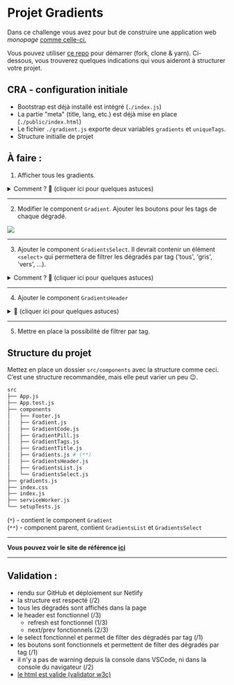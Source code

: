 # Projet Gradients

Dans ce challenge vous avez pour but de construire une application web _monopage_ [comme celle-ci.](https://alyra-gradients-bonus.netlify.app/)

Vous pouvez utiliser [ce repo]() pour démarrer (fork, clone & yarn). Ci-dessous, vous trouverez quelques indications qui vous aideront à structurer votre projet.

## CRA - configuration initiale

- Bootstrap est déjà installé est intégré (`./index.js`)
- La partie "meta" (title, lang, etc.) est déjà mise en place (`./public/index.html`)
- Le fichier `./gradient.js` exporte deux variables `gradients` et `uniqueTags`.
- Structure initialle de projet

## À faire :

1. Afficher tous les gradients. 

<details>
  <summary>Comment ? 🤔 (cliquer ici pour quelques astuces)</summary>
  <p>✨ Pour ceci il faurait importer la variable <code>gradient</code> et la parcourir avec la méthode <code>map</code> Vou pouvez utiliser la propriété <code>name</code> pour l'attribut <code>key</code> </p>
</details>

---

2. Modifier le component `Gradient`. Ajouter les boutons pour les tags de chaque dégradé.

![](https://wptemplates.pehaa.com/assets/alyra/gradients-tags.png)

---

3. Ajouter le component `GradientsSelect`. Il devrait contenir un élément `<select>` qui permettera de filtrer les dégradés par tag ('tous', 'gris', 'vers', ...).

<details>
  <summary>Comment ? 🤔 (cliquer ici pour quelques astuces)</summary>
  <p>✨ Vous pouvez importer la variable <code></code> depuis <code>./gradients.js</code></p>
  <p>N'hésitez pas à "inspecter élément" pour retrouver le markup correct.</p>
</details>

--- 

4. Ajouter le component `GradientsHeader`

<details>
  <summary>🤔 (cliquer ici pour quelques astuces)</summary>
  <p>✨ Vous pouvez vous servir de <a href="https://codepen.io/alyra/pen/rNepaOy" target="_blank" rel="noopenr">ce pen.</a></p>
</details>

---

5. Mettre en place la possibilité de filtrer par tag.



## Structure du projet

Mettez en place un dossier `src/components` avec la structure comme ceci. C’est une structure recommandée, mais elle peut varier un peu 😉.

```bash
src
├── App.js
├── App.test.js
├── components
│   ├── Footer.js
│   ├── Gradient.js
│   ├── GradientCode.js
│   ├── GradientPill.js
│   ├── GradientTags.js
│   ├── GradientTitle.js
│   ├── Gradients.js # (**)
│   ├── GradientsHeader.js
│   ├── GradientsList.js
│   └── GradientsSelect.js
├── gradients.js
├── index.css
├── index.js
├── serviceWorker.js
└── setupTests.js
```

(`*`) - contient le component `Gradient`  
(`**`) - component parent, contient `GradientsList` et `GradientsSelect`

---

**Vous pouvez voir le site de référence [ici](https://alyra-gradients-bonus.netlify.app/)**

---

## Validation :

- rendu sur GitHub et déploiement sur Netlify
- la structure est respecté (/2)
- tous les dégradés sont affichés dans la page
- le header est fonctionnel (/3)
  - refresh est fonctionnel (1/3)
  - next/prev fonctionnels (2/3)
- le select fonctionnel et permet de filter des dégradés par tag (/1)
- les boutons sont fonctionnels et permettent de filter des dégradés par tag (/1)
- il n'y a pas de warning depuis la console dans VSCode, ni dans la console du navigateur (/2)
- [le html est valide (validator w3c)](https://validator.w3.org/nu/)
